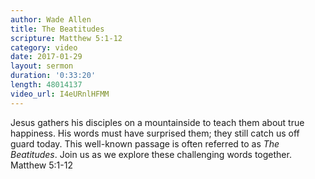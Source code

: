 ```yaml
---
author: Wade Allen
title: The Beatitudes
scripture: Matthew 5:1-12
category: video
date: 2017-01-29
layout: sermon
duration: '0:33:20' 
length: 48014137
video_url: I4eURnlHFMM
---
```


Jesus gathers his disciples on a mountainside to teach them about true happiness. His words must have surprised them; they still catch us off guard today. This well-known passage is often referred to as *The Beatitudes*. Join us as we explore these challenging words together. Matthew 5:1-12
